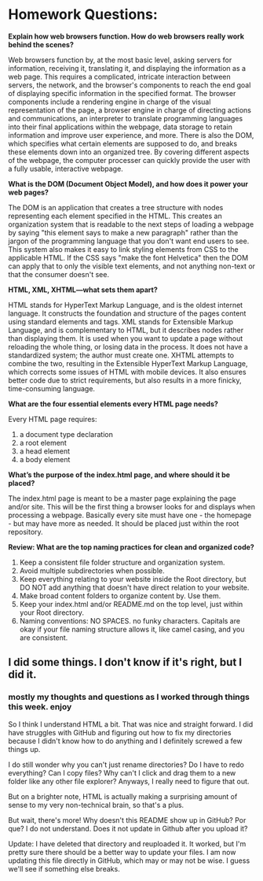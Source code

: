 # Homework Questions:

**Explain how web browsers function. How do web browsers really work behind the scenes?**

Web browsers function by, at the most basic level, asking servers for information, receiving it, translating it, and displaying the information as a web page. This requires a complicated, intricate interaction between servers, the network, and the browser's components to reach the end goal of displaying specific information in the specified format. The browser components include a rendering engine in charge of the visual representation of the page, a browser engine in charge of directing actions and communications, an interpreter to translate programming languages into their final applications within the webpage, data storage to retain information and improve user experience, and more. There is also the DOM, which specifies what certain elements are supposed to do, and breaks these elements down into an organized tree. By covering different aspects of the webpage, the computer processer can quickly provide the user with a fully usable, interactive webpage.

**What is the DOM (Document Object Model), and how does it power your web pages?** 

The DOM is an application that creates a tree structure with nodes representing each element specified in the HTML. This creates an organization system that is readable to the next steps of loading a webpage by saying "this element says to make a new paragraph" rather than the jargon of the programming language that you don't want end users to see. This system also makes it easy to link styling elements from CSS to the applicable HTML. If the CSS says "make the font Helvetica" then the DOM can apply that to only the visible text elements, and not anything non-text or that the consumer doesn't see.

**HTML, XML, XHTML—what sets them apart?**

HTML stands for HyperText Markup Language, and is the oldest internet language. It constructs the foundation and structure of the pages content using standard elements and tags. XML stands for Extensible Markup Language, and is complementary to HTML, but it describes nodes rather than displaying them. It is used when you want to update a page without reloading the whole thing, or losing data in the process. It does not have a standardized system; the author must create one. XHTML attempts to combine the two, resulting in the Extensible HyperText Markup Language, which corrects some issues of HTML with mobile devices. It also ensures better code due to strict requirements, but also results in a more finicky, time-consuming language. 

**What are the four essential elements every HTML page needs?**

Every HTML page requires:
1. a document type declaration
2. a root element
3. a head element
4. a body element

**What’s the purpose of the index.html page, and where should it be placed?**

The index.html page is meant to be a master page explaining the page and/or site. This will be the first thing a browser looks for and displays when processing a webpage. Basically every site must have one - the homepage - but may have more as needed. It should be placed just within the root repository.

**Review: What are the top naming practices for clean and organized code?**

1. Keep a consistent file folder structure and organization system.
2. Avoid multiple subdirectories when possible.
3. Keep everything relating to your website inside the Root directory, but DO NOT add anything that doesn't have direct relation to your website.
4. Make broad content folders to organize content by. Use them.
5. Keep your index.html and/or README.md on the top level, just within your Root directory.
6. Naming conventions: NO SPACES. no funky characters. Capitals are okay if your file naming structure allows it, like camel casing, and you are consistent.


## I did some things. I don't know if it's right, but I did it.

### mostly my thoughts and questions as I worked through things this week. enjoy

So I think I understand HTML a bit. That was nice and straight forward. I did have struggles with GitHub and figuring out how to fix my directories because I didn't know how to do anything and I definitely screwed a few things up.

I do still wonder why you can't just rename directories? Do I have to redo everything? Can I copy files? Why can't I click and drag them to a new folder like any other file explorer? Anyways, I really need to figure that out. 

But on a brighter note, HTML is actually making a surprising amount of sense to my very non-technical brain, so that's a plus.

But wait, there's more! Why doesn't this README show up in GitHub? Por que? I do not understand. Does it not update in Github after you upload it?

Update: I have deleted that directory and reuploaded it. It worked, but I'm pretty sure there should be a better way to update your files. I am now updating this file directly in GitHub, which may or may not be wise. I guess we'll see if something else breaks.
